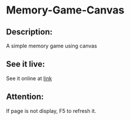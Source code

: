 # Memory-Game-Canvas

## Description:
A simple memory game using canvas
## See it live:
See it online at [link](https://kimnamlhn.github.io/Memory-Game-Canvas/)
## Attention:
If page is not display, F5 to refresh it.

